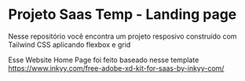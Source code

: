 # Projeto Saas Temp - Landing page

Nesse repositório você encontra um projeto resposivo construído com Tailwind CSS aplicando flexbox e grid

Esse Website Home Page foi feito baseado nesse template https://www.inkyy.com/free-adobe-xd-kit-for-saas-by-inkyy-com/

